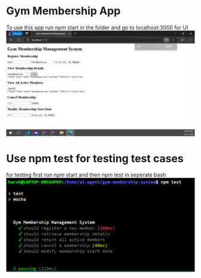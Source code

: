 # Gym Membership App

To use this app run npm start in the folder
and go to localhost:3000 for UI
![App](/membership.png)

# Use npm test for testing test cases

for testing first run npm start and then npm test in seperate bash
![Test](/test.png)
